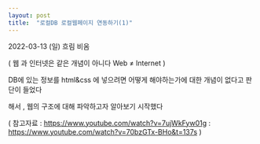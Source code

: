 ```yaml
---
layout: post
title:  "로컬DB 로컬웹페이지 연동하기(1)"
---
```


2022-03-13 (일) 흐림 비옴

( 웹 과 인터넷은 같은 개념이 아니다 Web ≠ Internet )

DB에 있는 정보를 html&css 에 넣으려면 어떻게 해야하는가에 대한 개념이 없다고 판단이 들었다

해서 , 웹의 구조에 대해 파악하고자 알아보기 시작했다

( 참고자료 : https://www.youtube.com/watch?v=7ujWkFyw01g
          : https://www.youtube.com/watch?v=70bzGTx-BHo&t=137s
)

